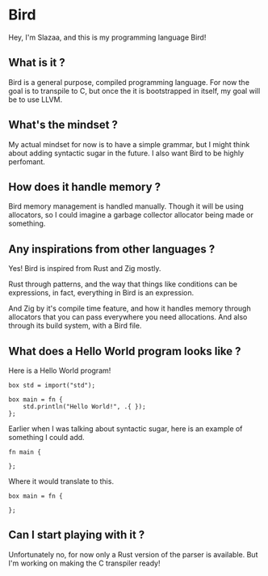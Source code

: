 # Bird
Hey, I'm Slazaa, and this is my programming language Bird!

## What is it ?
Bird is a general purpose, compiled programming language. For now the goal is 
to transpile to C, but once the it is bootstrapped in itself, my goal will be 
to use LLVM.

## What's the mindset ?
My actual mindset for now is to have a simple grammar, but I might think about
adding syntactic sugar in the future. I also want Bird to be highly perfomant.

## How does it handle memory ?
Bird memory management is handled manually. Though it will be using allocators,
so I could imagine a garbage collector allocator being made or something.

## Any inspirations from other languages ?
Yes! Bird is inspired from Rust and Zig mostly.

Rust through patterns, and the way that things like conditions can be
expressions, in fact, everything in Bird is an expression.

And Zig by it's compile time feature, and how it handles memory through
allocators that you can pass everywhere you need allocations. And also through
its build system, with a Bird file.

## What does a Hello World program looks like ?
Here is a Hello World program!
```br 
box std = import("std");

box main = fn {
    std.println("Hello World!", .{ });
};
```
Earlier when I was talking about syntactic sugar, here is an example of
something I could add.
```
fn main {

};
```
Where it would translate to this.
```
box main = fn {

};
```

## Can I start playing with it ?
Unfortunately no, for now only a Rust version of the parser is available. But
I'm working on making the C transpiler ready!
